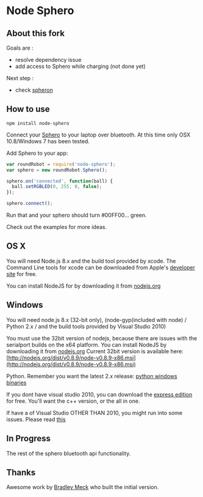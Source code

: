 # Node Sphero

## About this fork
Goals are :
- resolve dependency issue
- add access to Sphero while charging (not done yet)

Next step :
- check [spheron](https://github.com/alchemycs/spheron)

## How to use

    npm install node-sphero

Connect your [Sphero](http://gosphero.com) to your laptop over bluetooth. At this time only OSX 10.8/Windows 7 has been tested.

Add Sphero to your app:

```javascript
var roundRobot = require('node-sphero');
var sphero = new roundRobot.Sphero();

sphero.on('connected', function(ball) {
  ball.setRGBLED(0, 255, 0, false);
});

sphero.connect();
```

Run that and your sphero should turn #00FF00... green.

Check out the examples for more ideas.

## OS X

You will need Node.js 8.x and the build tool provided by xcode. The Command Line tools for xcode can be downloaded from Apple's [developer site](https://developer.apple.com/downloads/index.action) for free. 

You can install NodeJS for by downloading it from [nodejs.org](http://nodejs.org)


## Windows

You will need node.js 8.x (32-bit only), (node-gyp(included with node) / Python 2.x / and the build tools provided by Visual Studio 2010)

You must use the 32bit version of nodejs, because there are issues with the serialport builds on the x64 platform.
You can install NodeJS by downloading it from [nodejs.org](http://nodejs.org/download/) Current 32bit version is available here: [http://nodejs.org/dist/v0.8.9/node-v0.8.9-x86.msi](http://nodejs.org/dist/v0.8.9/node-v0.8.9-x86.msi)

Python. Remember you want the latest 2.x release: [python windows binaries](http://www.python.org/download/releases/)

If you dont have visual studio 2010, you can download the [express edition](http://www.microsoft.com/visualstudio/eng/downloads#d-2010-express) for free. You'll want the c++ version, or the all in one.

If have a of Visual Studio OTHER THAN 2010, you might run into some issues. Please read [this](https://github.com/TooTallNate/node-gyp/issues/44)

## In Progress

The rest of the sphero bluetooth api functionality.

## Thanks 

Awesome work by [Bradley Meck](https://github.com/bmeck) who built the initial version.
